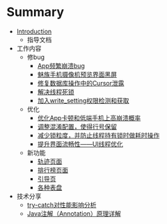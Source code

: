 # Summary

* [Introduction](README.md)
   * 指导文档
* 工作内容
   * 修bug
       * [App频繁崩溃bug](you_meng_bug.md)
       * [魅族手机摄像机预览界面黑屏](mei_zu_shou_ji_she_xiang_ji_yu_lan_jie_mian_hei_pi.md)
       * [修复数据库操作中的Cursor泄露](xiu_fu_shu_ju_ku_cao_zuo_zhong_de_cursor_xie_lu.md)
       * [解决线程死锁](jie_jue_si_suo.md)
       * [加入write_setting权限检测和获取](jia_ru_write_setting_quan_xian_jian_ce_he_huo_qu.md)
   * 优化
       * [优化App卡顿和低端手机上高崩溃概率](you_hua_app_xing_neng.md)
       * [调整混淆配置，使得行号保留](diao_zheng_hun_yao_pei_zhi_ff0c_shi_de_xing_hao_ba.md)
       * [减少锁粒度，并防止线程持有锁时做耗时操作](jian_shao_suo_li_du_ff0c_bing_fang_zhi_xian_cheng_.md)
       * [提升界面流畅性——UI线程优化](ti_sheng_jie_mian_liu_chang_xing_2014_2014_ui_xian.md)
   * 新功能
       * [轨迹页面](gui_ji_ye_mian.md)
       * [排行榜页面](pai_xing_bang_ye_mian.md)
       * [引导页](yin_dao_ye.md)
       * [各种表盘](ge_zhong_biao_pan.md)
* 技术分享
   * [try-catch对性能影响分析](try-catchdui_xing_neng_ying_xiang_fen_xi.md)
   * [Java注解（Annotation）原理详解](javazhu_jie_ff08_annotation_ff09_yuan_li_xiang_jie.md)

